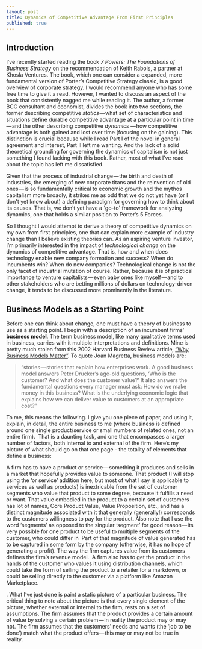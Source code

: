 ```yaml
---
layout: post
title: Dynamics of Competitive Advantage From First Principles
published: true
---
```



## Introduction 

I’ve recently started reading the book _7 Powers: The Foundations of Business Strategy_ on the recommendation of Keith Rabois, a partner at Khosla Ventures. The book, which one can consider a expanded, more fundamental version of Porter’s Competitive Strategy classic, is a good overview of corporate strategy. I would recommend anyone who has some free time to give it a read. However, I wanted to discuss an aspect of the book that consistently nagged me while reading it. The author, a former BCG consultant and economist, divides the book into two sections, the former describing competitive _statics_ — what set of characteristics and situations define durable competitive advantage at a particular point in time — and the other describing competitive _dynamics_  — how competitive advantage is both gained and lost over time (focusing on the gaining). This distinction is crucial because while I read Part I of the novel in general agreement and interest, Part II left me wanting. And the lack of a solid theoretical grounding for governing the dynamics of capitalism is not just something I found lacking with this book. Rather, most of what I’ve read about the topic has left me dissatisfied. 

Given that the process of industrial change — the birth and death of industries, the emerging of new corporate titans and the reinvention of old ones — is so fundamentally critical to economic growth and the mythos capitalism more broadly, it strikes me as odd that we do not yet have (or I don't yet know about) a defining paradigm for governing how to think about its causes. That is, we don’t yet have a 'go-to' framework for analyzing dynamics, one that holds a similar position to Porter’s 5 Forces. 

So I thought I would attempt to derive a theory of competitive dynamics on my own from first principles, one that can explain more example of industry change than I believe existing theories can. As an aspiring venture investor,  I’m primarily interested in  the impact of _technological change_ on the dynamics of competitive advantage. That is, how and when does technology enable new company formation and success? When do incumbents win? When do new companies? Technological change is not the only facet of industrial mutation of course. Rather, because it is of practical importance to venture capitalists — even baby ones like myself — and to other stakeholders who are betting millions of dollars on technology-driven change, it tends to be discussed more prominently in the literature. 

## Business Models as a Starting Point

Before one can think about change, one must have a theory of business to use as a starting  point. I begin with a description of an incumbent firms’ **business model**. The term business model, like many qualitative terms used in business, carries with it multiple interpretations and definitions. Mine is pretty much stolen from this 2002 Harvard Business Review article, [“Why Business Models Matter”](https://hbr.org/2002/05/why-business-models-matter). To quote Joan Magretta, business models are:

> “stories — stories that explain how enterprises work. A good business model answers Peter Drucker’s age-old questions, ‘Who is the customer? And what does the customer value?’ It also answers the fundamental questions every manager must ask: How do we make money in this business? What is the underlying economic logic that explains how we can deliver value to customers at an appropriate cost?” 
> 




To me, this means the following. I give you one piece of paper, and using it, explain, in detail, the entire business to me (where business is defined around one single product/service or small numbers of related ones, not an entire firm). 
That is a daunting task, and one that encompasses a larger number of factors, both internal to and external of the firm. Here’s my picture of what should go on that one page - the totality of elements that define a business:


A firm has to have a product or service — something it produces and sells in a market that hopefully provides value to someone. That product (I will stop using the ‘or service’ addition here,  but most of what I say is applicable to services as well as products) is inextricable from the set of customer segments who value that product to some degree, because it fulfills a need or want. That value embodied in the product to a certain set of customers has lot of names, Core Product Value, Value Proposition, etc., and has a distinct magnitude associated with it that generally (generally!) corresponds to the customers willingness to pay for the product. Also note that I use the word ‘segments’ as opposed to the singular ‘segment’ for good reason — its very possible for one product to be useful to multiple segments of the customer, who could differ in 
Part of that magnitude of value generated has to be captured in some form by the company (otherwise, it has no hope of generating a profit). The way the firm captures value from its customers defines the firm’s revenue model. 
A firm also has to get the product in the hands of the customer who values it using distribution channels, which could take the form of selling the product to a retailer for a markdown, or could be selling directly to the customer via a platform like Amazon Marketplace. 





.
What I’ve just done is paint a static picture of a particular business. The critical thing to note about the picture is that every single element of the picture, whether external or internal to the firm, rests on a set of assumptions. The firm assumes that the product provides a certain amount of value by solving a certain problem — in reality the product may or may not. The firm assumes that the customers’ needs and wants (the ‘job to be done’) match what the product offers — this may or may not be true in reality.
